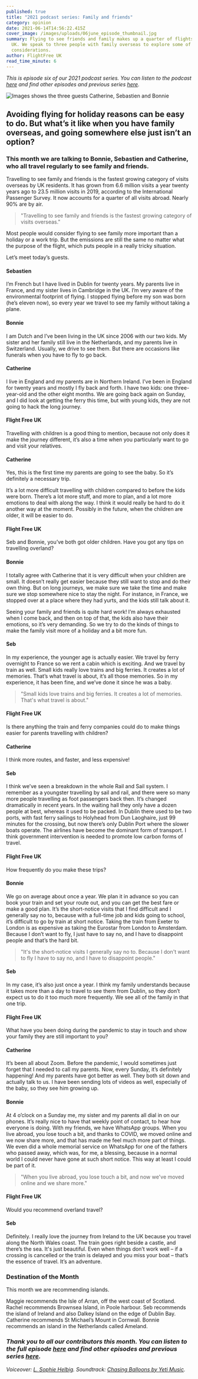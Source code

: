```yaml
---
published: true
title: "2021 podcast series: Family and friends"
category: opinion
date: 2021-06-14T14:56:22.415Z
cover_image: /images/uploads/06june_episode_thumbnail.jpg
summary: Flying to see friends and family makes up a quarter of flights from the
  UK. We speak to three people with family overseas to explore some of the
  considerations.
author: FlightFree UK
read_time_minute: 6
---
```

*This is episode six of our 2021 podcast series. You can listen to the podcast [here](https://flightfreeuk.podbean.com/e/2021-series-family-and-friends/) and find other episodes and previous series [here](/podcast/).* 

![Images shows the three guests Catherine, Sebastien and Bonnie](/images/uploads/06june_episode_blog.jpg)

## Avoiding flying for holiday reasons can be easy to do. But what’s it like when you have family overseas, and going somewhere else just isn’t an option?

### This month we are talking to Bonnie, Sebastien and Catherine, who all travel regularly to see family and friends.

Travelling to see family and friends is the fastest growing category of visits overseas by UK residents. It has grown from 6.6 million visits a year twenty years ago to 23.5 million visits in 2019, according to the International Passenger Survey. It now accounts for a quarter of all visits abroad.  Nearly 90% are by air.

> "Travelling to see family and friends is the fastest growing category of visits overseas."

Most people would consider flying to see family more important than a holiday or a work trip. But the emissions are still the same no matter what the purpose of the flight, which puts people in a really tricky situation. 

Let’s meet today’s guests. 

#### Sebastien

I’m French but I have lived in Dublin for twenty years. My parents live in France, and my sister lives in Cambridge in the UK. I’m very aware of the environmental footprint of flying. I stopped flying before my son was born (he’s eleven now), so every year we travel to see my family without taking a plane. 

#### Bonnie

I am Dutch and I’ve been living in the UK since 2006 with our two kids. My sister and her family still live in the Netherlands, and my parents live in Switzerland. Usually, we drive to see them. But there are occasions like funerals when you have to fly to go back. 

#### Catherine

I live in England and my parents are in Northern Ireland. I’ve been in England for twenty years and mostly I fly back and forth. I have two kids: one three-year-old and the other eight months. We are going back again on Sunday, and I did look at getting the ferry this time, but with young kids, they are not going to hack the long journey.

#### Flight Free UK

Travelling with children is a good thing to mention, because not only does it make the journey different, it’s also a time when you particularly want to go and visit your relatives. 

#### Catherine

Yes, this is the first time my parents are going to see the baby. So it’s definitely a necessary trip.

It’s a lot more difficult travelling with children compared to before the kids were born. There’s a lot more stuff, and more to plan, and a lot more emotions to deal with along the way. I think it would really be hard to do it another way at the moment. Possibly in the future, when the children are older, it will be easier to do.

#### Flight Free UK

Seb and Bonnie, you’ve both got older children. Have you got any tips on travelling overland?

#### Bonnie

I totally agree with Catherine that it is very difficult when your children are small. It doesn’t really get easier because they still want to stop and do their own thing. But on long journeys, we make sure we take the time and make sure we stop somewhere nice to stay the night.  For instance, in France, we stopped over at a place where they had yurts, and the kids still talk about it. 

Seeing your family and friends is quite hard work! I’m always exhausted when I come back, and then on top of that, the kids also have their emotions, so it’s very demanding. So we try to do the kinds of things to make the family visit more of a holiday and a bit more fun.

#### Seb

In my experience, the younger age is actually easier. We travel by ferry overnight to France so we rent a cabin which is exciting. And we travel by train as well. Small kids really love trains and big ferries. It creates a lot of memories. That’s what travel is about, it’s all those memories. So in my experience, it has been fine, and we’ve done it since he was a baby. 

> "Small kids love trains and big ferries. It creates a lot of memories. That's what travel is about."

#### Flight Free UK

Is there anything the train and ferry companies could do to make things easier for parents travelling with children?

#### Catherine

I think more routes, and faster, and less expensive!

#### Seb

I think we’ve seen a breakdown in the whole Rail and Sail system. I remember as a youngster travelling by sail and rail, and there were so many more people travelling as foot passengers back then. It’s changed dramatically in recent years. In the waiting hall they only have a dozen people at best, whereas it used to be packed. In Dublin there used to be two ports, with fast ferry sailings to Holyhead from Dun Laoghaire, just 99 minutes for the crossing, but now there’s only Dublin Port where the slower boats operate. The airlines have become the dominant form of transport. I think government intervention is needed to promote low carbon forms of travel.

#### Flight Free UK

How frequently do you make these trips? 

#### Bonnie

We go on average about once a year. We plan it in advance so you can book your train and set your route out, and you can get the best fare or make a good plan. It’s the short-notice visits that I find difficult and I generally say no to, because with a full-time job and kids going to school, it’s difficult to go by train at short notice. Taking the train from Exeter to London is as expensive as taking the Eurostar from London to Amsterdam. Because I don’t want to fly, I just have to say no, and I have to disappoint people and that’s the hard bit. 

> "It's the short-notice visits I generally say no to. Because I don't want to fly I have to say no, and I have to disappoint people."

#### Seb

In my case, it’s also just once a year. I think my family understands because it takes more than a day to travel to see them from Dublin, so they don’t expect us to do it too much more frequently. We see all of the family in that one trip.

#### Flight Free UK

What have you been doing during the pandemic to stay in touch and show your family they are still important to you?

#### Catherine

It’s been all about Zoom. Before the pandemic, I would sometimes just forget that I needed to call my parents. Now, every Sunday, it’s definitely happening! And my parents have got better as well. They both sit down and actually talk to us. I have been sending lots of videos as well, especially of the baby, so they see him growing up. 

#### Bonnie

At 4 o’clock on a Sunday me, my sister and my parents all dial in on our phones. It’s really nice to have that weekly point of contact, to hear how everyone is doing. With my friends, we have WhatsApp groups. When you live abroad, you lose touch a bit, and thanks to COVID, we moved online and we now share more, and that has made me feel much more part of things. We even did a whole memorial service on WhatsApp for one of the fathers who passed away, which was, for me, a blessing, because in a normal world I could never have gone at such short notice. This way at least I could be part of it. 

> "When you live abroad, you lose touch a bit, and now we've moved online and we share more."

#### Flight Free UK

Would you recommend overland travel? 

#### Seb

Definitely. I really love the journey from Ireland to the UK because you travel along the North Wales coast. The train goes right beside a castle, and there’s the sea. It's just beautiful. Even when things don’t work well – if a crossing is cancelled or the train is delayed and you miss your boat – that’s the essence of travel. It’s an adventure. 

### Destination of the Month

This month we are recommending islands.

Maggie recommends the Isle of Arran, off the west coast of Scotland. Rachel recommends Brownsea Island, in Poole harbour. Seb recommends the island of Ireland and also Dalkey Island on the edge of Dublin Bay. Catherine recommends St Michael’s Mount in Cornwall. Bonnie recommends an island in the Netherlands called Ameland. 

### *Thank you to all our contributors this month. You can listen to the full episode [here](https://flightfreeuk.podbean.com/e/2021-series-family-and-friends/) and find other episodes and previous series [here](/podcast/).*

*Voiceover: [L. Sophie Helbig](https://lshelbig.com/main/). Soundtrack: [Chasing Balloons by Yeti Music](https://uppbeat.io/track/yeti-music/chasing-balloons).*